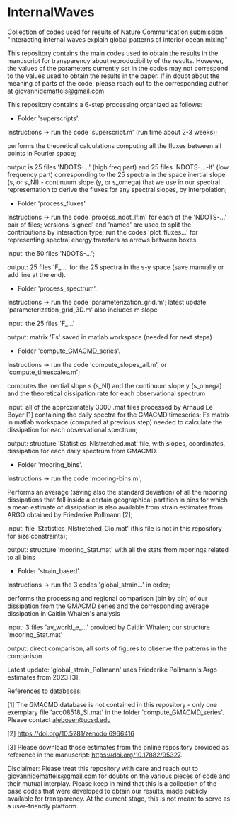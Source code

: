 # InternalWaves
Collection of codes used for results of Nature Communication submission "Interacting internal waves explain global patterns of interior ocean mixing"

This repository contains the main codes used to obtain the results in the manuscript for transparency about reproducibility of the results. However, the values of the parameters currently set in the codes may not correspond to the values used to obtain the results in the paper.
If in doubt about the meaning of parts of the code, please reach out to the corresponding author at giovannidematteis@gmail.com


This repository contains a 6-step processing organized as follows:

- Folder 'superscripts'.
  
Instructions -> run the code 'superscript.m' (run time about 2-3 weeks);

performs the theoretical calculations computing all the fluxes between all points in Fourier space;

output is 25 files 'NDOTS-...' (high freq part) and 25 files 'NDOTS-...-lf' (low frequency part)
corresponding to the 25 spectra in the space inertial slope (s, or s_NI) - continuum slope (y, or s_omega)
that we use in our spectral representation to derive the fluxes for any spectral slopes, by interpolation;

- Folder 'process_fluxes'.

Instructions -> run the code 'process_ndot_lf.m' for each of the 'NDOTS-...' pair of files; versions 'signed' and 'named' are used to split the contributions by interaction type; run the codes 'plot_fluxes...' for representing spectral energy transfers as arrows between boxes

input: the 50 files 'NDOTS-...';

output: 25 files 'F_...' for the 25 spectra in the s-y space (save manually or add line at the end).

- Folder 'process_spectrum'.

Instructions -> run the code 'parameterization_grid.m'; latest update 'parameterization_grid_3D.m' also includes m slope 

input: the 25 files 'F_...'

output: matrix 'Fs' saved in matlab workspace (needed for next steps)

- Folder 'compute_GMACMD_series'.

Instructions -> run the code 'compute_slopes_all.m', or 'compute_timescales.m';

computes the inertial slope s (s_NI) and the continuum slope y (s_omega) and the theoretical
dissipation rate for each observational spectrum

input: all of the approximately 3000 .mat files processed by Arnaud Le Boyer [1] containing the daily spectra
for the GMACMD timeseries; Fs matrix in matlab workspace (computed at previous step) needed to calculate the
dissipation for each observational spectrum;

output: structure 'Statistics_NIstretched.mat' file, with slopes, coordinates, dissipation for
each daily spectrum from GMACMD.

- Folder 'mooring_bins'.

Instructions -> run the code 'mooring-bins.m';

Performs an average (saving also the standard deviation)
of all the mooring dissipations that fall inside a certain geographical partition in
bins for which a mean estimate of dissipation is also available from strain estimates from ARGO obtained by Friederike Pollmann [2];

input: file 'Statistics_NIstretched_Gio.mat' (this file is not in this repository for size constraints);

output: structure 'mooring_Stat.mat' with all the stats from moorings related to all bins

- Folder 'strain_based'.

Instructions -> run the 3 codes 'global_strain...' in order;

performs the processing and regional comparison (bin by bin) of our dissipation from the GMACMD series
and the corresponding average dissipation in Caitlin Whalen's analysis

input: 3 files 'av_world_e_...' provided by Caitlin Whalen; our structure 'mooring_Stat.mat'

output: direct comparison, all sorts of figures to observe the patterns in the comparison

Latest update: 'global_strain_Pollmann' uses Friederike Pollmann's Argo estimates from 2023 [3].


References to databases:

[1] The GMACMD database is not contained in this repository - only one exemplary file 'acc08518_SI.mat' in the folder 'compute_GMACMD_series'. Please contact aleboyer@ucsd.edu

[2] https://doi.org/10.5281/zenodo.6966416

[3] Please download those estimates from the online repository provided as reference in the manuscript: https://doi.org/10.17882/95327.

Disclaimer:
Please treat this repository with care and reach out to giovannidematteis@gmail.com for doubts on the various pieces of code and their mutual interplay. Please keep in mind that this is a collection of the base codes that were developed to obtain our results, made publicly available for transparency. At the current stage, this is not meant to serve as a user-friendly platform.
